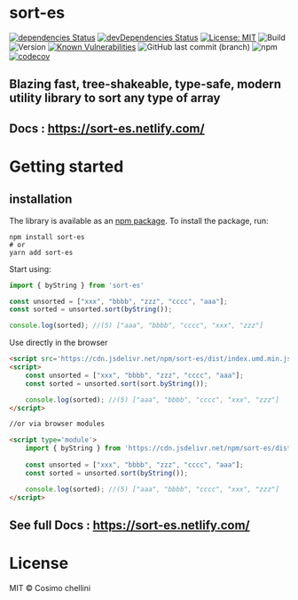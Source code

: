 # sort-es

[![dependencies Status](https://david-dm.org/flexdinesh/npm-module-boilerplate/status.svg)](https://david-dm.org/flexdinesh/npm-module-boilerplate)
[![devDependencies Status](https://david-dm.org/cosimochellini/sort-es/dev-status.svg)](https://david-dm.org/cosimochellini/sort-es?type=dev)
[![License: MIT](https://img.shields.io/badge/License-MIT-blue.svg)](https://opensource.org/licenses/MIT)
![Build](https://github.com/cosimochellini/sort-es/workflows/Npm%20deploy/badge.svg)
![Version](https://img.shields.io/npm/v/sort-es.svg)
[![Known Vulnerabilities](https://snyk.io/test/npm/sort-es/badge.svg)](https://snyk.io/test/npm/sort-es)
![GitHub last commit (branch)](https://img.shields.io/github/last-commit/cosimochellini/sort-es)
![npm](https://img.shields.io/npm/dw/sort-es)
[![codecov](https://codecov.io/gh/cosimochellini/sort-es/branch/master/graph/badge.svg)](https://codecov.io/gh/cosimochellini/sort-es)

## Blazing fast, tree-shakeable, type-safe, modern utility library to sort any type of array

## Docs : https://sort-es.netlify.com/

# Getting started

## installation

The library is available as an [npm package](https://www.npmjs.com/package/sort-es).
To install the package, run:

```
npm install sort-es
# or
yarn add sort-es
```

Start using:

```javascript
import { byString } from 'sort-es'

const unsorted = ["xxx", "bbbb", "zzz", "cccc", "aaa"];
const sorted = unsorted.sort(byString());

console.log(sorted); //(5) ["aaa", "bbbb", "cccc", "xxx", "zzz"]
```

Use directly in the browser

```html
<script src='https://cdn.jsdelivr.net/npm/sort-es/dist/index.umd.min.js'></script>
<script>
    const unsorted = ["xxx", "bbbb", "zzz", "cccc", "aaa"];
    const sorted = unsorted.sort(sort.byString());

    console.log(sorted); //(5) ["aaa", "bbbb", "cccc", "xxx", "zzz"]
</script>

//or via browser modules

<script type='module'>
    import { byString } from 'https://cdn.jsdelivr.net/npm/sort-es/dist/index.min.mjs'
    
    const unsorted = ["xxx", "bbbb", "zzz", "cccc", "aaa"];
    const sorted = unsorted.sort(byString());

    console.log(sorted); //(5) ["aaa", "bbbb", "cccc", "xxx", "zzz"]
</script>
```

## See full Docs : https://sort-es.netlify.com/

# License

MIT © Cosimo chellini
